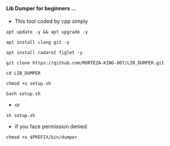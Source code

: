 #### Lib Dumper for beginners ...
* This tool coded by cpp simply

```
apt update -y && apt upgrade -y
```
```
apt install clang git -y
```
```
apt install radare2 figlet -y
```
```
git clone https://github.com/MORTEZA-KING-007/LIB_DUMPER.git
```
```
cd LIB_DUMPER
```
```
chmod +x setup.sh
```
```
bash setup.sh
```
- or
```
sh setup.sh
```
- if you face permission denied
```
chmod +x $PREFIX/bin/dumper
```
